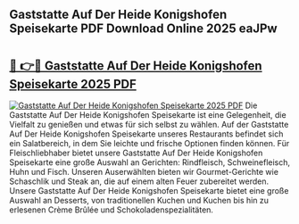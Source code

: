 ## Gaststatte Auf Der Heide Konigshofen Speisekarte PDF Download Online 2025 eaJPw

# <h2><a href="http://gcaxqb.nevu.top/?p=Gaststatte+Auf+Der+Heide+Konigshofen+Speisekarte">🔗 👉🔴 Gaststatte Auf Der Heide Konigshofen Speisekarte 2025 PDF</a></h2>

[![Gaststatte Auf Der Heide Konigshofen Speisekarte 2025 PDF](https://i.imgur.com/dBaPXMq.png)](http://gcaxqb.nevu.top/?p=Gaststatte+Auf+Der+Heide+Konigshofen+Speisekarte)
Die Gaststatte Auf Der Heide Konigshofen Speisekarte ist eine Gelegenheit, die Vielfalt zu genießen und etwas für sich selbst zu wählen. Auf der Gaststatte Auf Der Heide Konigshofen Speisekarte unseres Restaurants befindet sich ein Salatbereich, in dem Sie leichte und frische Optionen finden können. Für Fleischliebhaber bietet unsere Gaststatte Auf Der Heide Konigshofen Speisekarte eine große Auswahl an Gerichten: Rindfleisch, Schweinefleisch, Huhn und Fisch. Unseren Auserwählten bieten wir Gourmet-Gerichte wie Schaschlik und Steak an, die auf einem alten Feuer zubereitet werden. Unsere Gaststatte Auf Der Heide Konigshofen Speisekarte bietet eine große Auswahl an Desserts, von traditionellen Kuchen und Kuchen bis hin zu erlesenen Crème Brûlée und Schokoladenspezialitäten.
